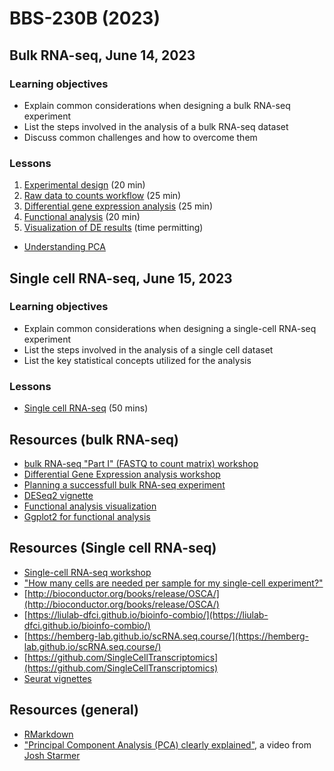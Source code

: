 # BBS-230B (2023)

## Bulk RNA-seq, June 14, 2023

### Learning objectives

* Explain common considerations when designing a bulk RNA-seq experiment
* List the steps involved in the analysis of a bulk RNA-seq dataset
* Discuss common challenges and how to overcome them

### Lessons
1. [Experimental design](https://hbctraining.github.io/DGE_workshop_salmon_online/lessons/experimental_planning_considerations.html) (20 min)
1. [Raw data to counts workflow](https://hbctraining.github.io/DGE_workshop_salmon_online/lessons/01a_RNAseq_processing_workflow.html) (25 min)
2. [Differential gene expression analysis](https://hbctraining.github.io/rnaseq-cb321/lessons/dge_analysis.html) (25 min)
5. [Functional analysis](lessons/functional_analysis.md) (20 min)
6. [Visualization of DE results](https://hbctraining.github.io/Training-modules/planning_successful_rnaseq/lessons/data_visualization.html) (time permitting)


* [Understanding PCA](https://hbctraining.github.io/scRNA-seq_online/lessons/05_theory_of_PCA.html)

## Single cell RNA-seq, June 15, 2023

### Learning objectives

* Explain common considerations when designing a single-cell RNA-seq experiment
* List the steps involved in the analysis of a single cell dataset
* List the key statistical concepts utilized for the analysis

### Lessons
* [Single cell RNA-seq](slides/Intro-to-scRNAseq.pdf) (50 mins)

## Resources (bulk RNA-seq)

* [bulk RNA-seq "Part I" (FASTQ to count matrix) workshop](https://hbctraining.github.io/Intro-to-rnaseq-hpc-salmon-flipped/)
* [Differential Gene Expression analysis workshop](https://hbctraining.github.io/DGE_workshop_salmon_online/)
* [Planning a successfull bulk RNA-seq experiment](https://hbctraining.github.io/Training-modules/planning_successful_rnaseq/#contents)
* [DESeq2 vignette](http://bioconductor.org/packages/devel/bioc/vignettes/DESeq2/inst/doc/DESeq2.html#theory-behind-deseq2)
* [Functional analysis visualization](https://yulab-smu.top/biomedical-knowledge-mining-book/enrichplot.html)
* [Ggplot2 for functional analysis](https://hbctraining.github.io/Training-modules/Tidyverse_ggplot2/lessons/ggplot2.html)

## Resources (Single cell RNA-seq)

* [Single-cell RNA-seq workshop](https://hbctraining.github.io/scRNA-seq/)
* ["How many cells are needed per sample for my single-cell experiment?"](https://satijalab.org/howmanycells/)
* [http://bioconductor.org/books/release/OSCA/](http://bioconductor.org/books/release/OSCA/)
* [https://liulab-dfci.github.io/bioinfo-combio/](https://liulab-dfci.github.io/bioinfo-combio/)
* [https://hemberg-lab.github.io/scRNA.seq.course/](https://hemberg-lab.github.io/scRNA.seq.course/)
* [https://github.com/SingleCellTranscriptomics](https://github.com/SingleCellTranscriptomics)
* [Seurat vignettes](https://satijalab.org/seurat/vignettes.html)

## Resources (general)
* [RMarkdown](https://hbctraining.github.io/Training-modules/Rmarkdown/)
* ["Principal Component Analysis (PCA) clearly explained"](https://www.youtube.com/watch?v=_UVHneBUBW0), a video from [Josh Starmer](https://twitter.com/joshuastarmer)
